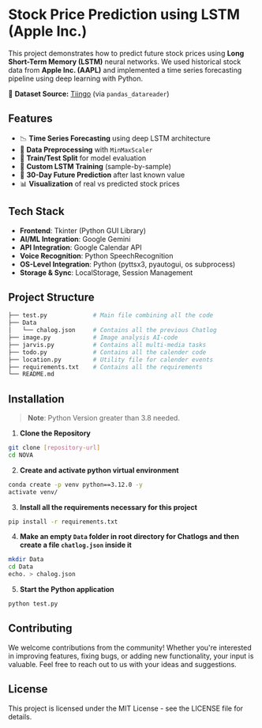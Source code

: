 # Stock Price Prediction using LSTM (Apple Inc.)

This project demonstrates how to predict future stock prices using **Long Short-Term Memory (LSTM)** neural networks. We used historical stock data from **Apple Inc. (AAPL)** and implemented a time series forecasting pipeline using deep learning with Python.

🔗 **Dataset Source:** [Tiingo](https://www.tiingo.com/) (via `pandas_datareader`)

## Features

- 📉 **Time Series Forecasting** using deep LSTM architecture
- 🔢 **Data Preprocessing** with `MinMaxScaler`
- 🧪 **Train/Test Split** for model evaluation
- 🔁 **Custom LSTM Training** (sample-by-sample)
- 🔮 **30-Day Future Prediction** after last known value
- 📊 **Visualization** of real vs predicted stock prices

## Tech Stack

- **Frontend**: Tkinter (Python GUI Library)
- **AI/ML Integration**: Google Gemini
- **API Integration**: Google Calendar API
- **Voice Recognition**: Python SpeechRecognition
- **OS-Level Integration**: Python (pyttsx3, pyautogui, os subprocess)
- **Storage & Sync**: LocalStorage, Session Management

## Project Structure

```bash
├── test.py             # Main file combining all the code
├── Data
│   └── chalog.json     # Contains all the previous Chatlog
├── image.py            # Image analysis AI-code
├── jarvis.py           # Contains all multi-media tasks
├── todo.py             # Contains all the calender code
├── location.py         # Utility file for calender events
├── requirements.txt    # Contains all the requirements
└── README.md
```

## Installation

> **Note**: Python Version greater than 3.8 needed.

1. **Clone the Repository**

```bash
git clone [repository-url]
cd NOVA
```

2. **Create and activate python virtual environment**

```bash
conda create -p venv python==3.12.0 -y
activate venv/
```

3. **Install all the requirements necessary for this project**

```bash
pip install -r requirements.txt
```

4. **Make an empty `Data` folder in root directory for Chatlogs and then create a file `chatlog.json` inside it**

```bash
mkdir Data
cd Data
echo. > chalog.json
```

5. **Start the Python application**

```bash
python test.py
```

## Contributing

We welcome contributions from the community! Whether you're interested in improving features, fixing bugs, or adding new functionality, your input is valuable. Feel free to reach out to us with your ideas and suggestions.

## License
This project is licensed under the MIT License - see the LICENSE file for details.

